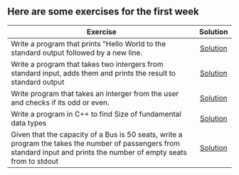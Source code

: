 ## Here are some exercises for the first week 

| Exercise                                                                                    | Solution  |
| -------------                                                                               |:-------------:|
| Write a program that prints "Hello World to the standard output followed by a new line.     | <a href="../week1/hello-word.cpp"> Solution</a>                                                                            |
| Write a program that takes two intergers from standard input, adds them and prints the result to standard output| <a href="../week1/even.cpp"> Solution</a>       |
| Write program that takes an interger from  the user and checks if its odd or even.                                                                                     | <a href="../week1/odd-even.cpp"> Solution</a>      |
|Write a program in C++ to find Size of fundamental data types  | <a href="../week1/datatypes.cpp"> Solution</a>  |
| Given that the capacity of a Bus is 50 seats, write a program the takes the number of passengers from standard input and prints the number of empty seats from to stdout | <a href="../week1/bus.cpp"> Solution</a> |